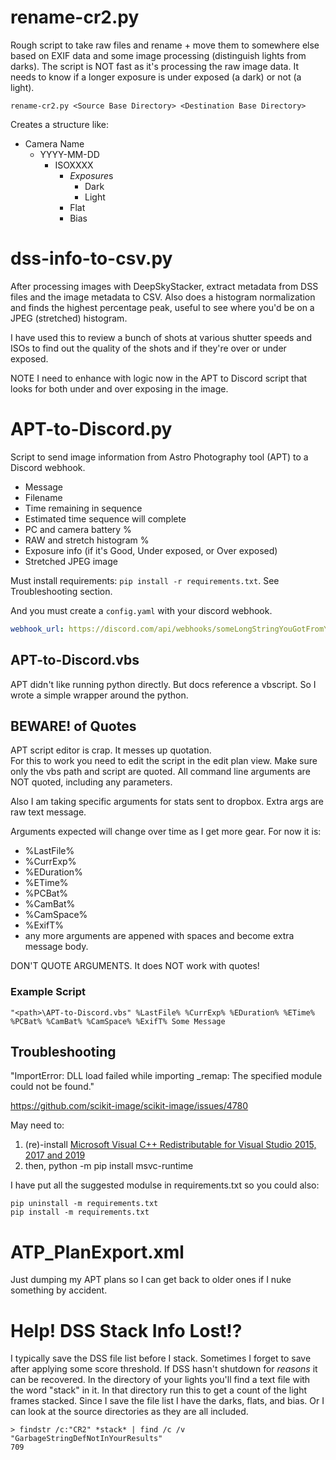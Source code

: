 # rename-cr2.py

Rough script to take raw files and rename + move them to somewhere else based on EXIF data and some image processing (distinguish lights from darks).  The script is NOT fast as it's processing the raw image data.  It needs to know if a longer exposure is under exposed (a dark) or not (a light).

```script
rename-cr2.py <Source Base Directory> <Destination Base Directory>
```

Creates a structure like:

- Camera Name
  - YYYY-MM-DD
    - ISOXXXX
      - *Exposure*s
        - Dark
        - Light
      - Flat
      - Bias

# dss-info-to-csv.py

After processing images with DeepSkyStacker, extract metadata from DSS files and the image metadata to CSV.  Also does a histogram normalization and finds the highest percentage peak, useful to see where you'd be on a JPEG (stretched) histogram.

I have used this to review a bunch of shots at various shutter speeds and ISOs to find out the quality of the shots and if they're over or under exposed.

NOTE I need to enhance with logic now in the APT to Discord script that looks for both under and over exposing in the image.

# APT-to-Discord.py

Script to send image information from Astro Photography tool (APT) to a Discord webhook.
* Message
* Filename
* Time remaining in sequence
* Estimated time sequence will complete
* PC and camera battery %
* RAW and stretch histogram %
* Exposure info (if it's Good, Under exposed, or Over exposed)
* Stretched JPEG image

Must install requirements: `pip install -r requirements.txt`.  See Troubleshooting section.

And you must create a `config.yaml` with your discord webhook.

```yaml
webhook_url: https://discord.com/api/webhooks/someLongStringYouGotFromYourWebhook
```

## APT-to-Discord.vbs

APT didn't like running python directly.  But docs reference a vbscript.
So I wrote a simple wrapper around the python.


## **BEWARE!** of Quotes

APT script editor is crap.  It messes up quotation.  
For this to work you need to edit the script in the edit plan view.
Make sure only the vbs path and script are quoted. 
All command line arguments are NOT quoted, including any parameters.

Also I am taking specific arguments for stats sent to dropbox.  Extra args are raw text message.

Arguments expected will change over time as I get more gear.  For now it is:
* %LastFile%
* %CurrExp%
* %EDuration%
* %ETime%
* %PCBat%
* %CamBat%
* %CamSpace%
* %ExifT%
* any more arguments are appened with spaces and become extra message body.

DON'T QUOTE ARGUMENTS.  It does NOT work with quotes!

### Example Script

```shell
"<path>\APT-to-Discord.vbs" %LastFile% %CurrExp% %EDuration% %ETime% %PCBat% %CamBat% %CamSpace% %ExifT% Some Message
```

## Troubleshooting

"ImportError: DLL load failed while importing _remap: The specified module could not be found."

https://github.com/scikit-image/scikit-image/issues/4780

May need to:
1. (re)-install [Microsoft Visual C++ Redistributable for Visual Studio 2015, 2017 and 2019](https://support.microsoft.com/en-us/topic/the-latest-supported-visual-c-downloads-2647da03-1eea-4433-9aff-95f26a218cc0)
2. then, python -m pip install msvc-runtime

I have put all the suggested modulse in requirements.txt so you could also:

```shell
pip uninstall -m requirements.txt
pip install -m requirements.txt
```

# ATP_PlanExport.xml

Just dumping my APT plans so I can get back to older ones if I nuke something by accident.

# Help!  DSS Stack Info Lost!?

I typically save the DSS file list before I stack.  Sometimes I forget to save after applying some score threshold.  If DSS hasn't shutdown for _reasons_ it can be recovered.  In the directory of your lights you'll find a text file with the word "stack" in it.  In that directory run this to get a count of the light frames stacked.  Since I save the file list I have the darks, flats, and bias.  Or I can look at the source directories as they are all included.

```
> findstr /c:"CR2" *stack* | find /c /v "GarbageStringDefNotInYourResults"
709
```